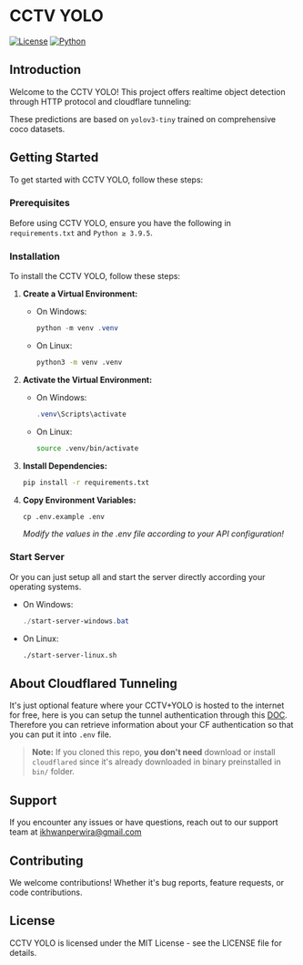 # CCTV YOLO

[![License](https://img.shields.io/badge/license-MIT-green.svg)](https://opensource.org/licenses/MIT)
[![Python](https://img.shields.io/badge/python-%E2%89%A5%203.9.5-blue)](https://www.python.org/downloads/release/python-395/)

## Introduction

Welcome to the CCTV YOLO! This project offers realtime object detection through HTTP protocol and cloudflare tunneling:

These predictions are based on `yolov3-tiny` trained on comprehensive coco datasets.

## Getting Started

To get started with CCTV YOLO, follow these steps:

### Prerequisites

Before using CCTV YOLO, ensure you have the following in `requirements.txt` and `Python ≥ 3.9.5`.

### Installation

To install the CCTV YOLO, follow these steps:

1. **Create a Virtual Environment:**

    * On Windows:
      ```powershell
      python -m venv .venv
      ```
    * On Linux:
      ```bash
      python3 -m venv .venv
      ```

2. **Activate the Virtual Environment:**
    * On Windows:
      ```powershell
      .venv\Scripts\activate
      ```
    * On Linux:
      ```bash
      source .venv/bin/activate
      ```
3. **Install Dependencies:**
    ```bash
    pip install -r requirements.txt
    ```

4. **Copy Environment Variables:**
    ```
    cp .env.example .env
    ```
    *Modify the values in the .env file according to your API configuration!*

### Start Server
Or you can just setup all and start the server directly according your operating systems.

  * On Windows:
    ```powershell
    ./start-server-windows.bat
    ```
  * On Linux:
    ```bash
    ./start-server-linux.sh
    ```

## About Cloudflared Tunneling
It's just optional feature where your CCTV+YOLO is hosted to the internet for free, here is you can setup the tunnel authentication through this [DOC](https://developers.cloudflare.com/cloudflare-one/connections/connect-networks/get-started/create-local-tunnel/). Therefore you can retrieve information about your CF authentication so that you can put it into `.env` file.

> **Note:** If you cloned this repo, **you don't need** download or install `cloudflared` since it's already downloaded in binary preinstalled in `bin/` folder.


## Support
If you encounter any issues or have questions, reach out to our support team at [ikhwanperwira@gmail.com](ikhwanperwira@gmail.com)

## Contributing
We welcome contributions! Whether it's bug reports, feature requests, or code contributions.

## License
CCTV YOLO is licensed under the MIT License - see the LICENSE file for details.
